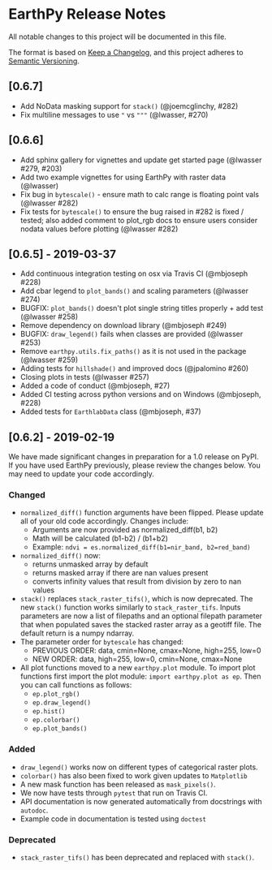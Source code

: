 # EarthPy Release Notes

All notable changes to this project will be documented in this file.

The format is based on [Keep a Changelog](https://keepachangelog.com/en/1.0.0/),
and this project adheres to [Semantic Versioning](https://semver.org/spec/v2.0.0.html).

## [0.6.7]
* Add NoData masking support for `stack()` (@joemcglinchy, #282)
* Fix multiline messages to use `"` vs `"""` (@lwasser, #270)

## [0.6.6]
* Add sphinx gallery for vignettes and update get started page (@lwasser #279, #203)
* Add two example vignettes for using EarthPy with raster data (@lwasser)
* Fix bug in `bytescale()` - ensure math to calc range is floating point vals (@lwasser #282)
* Fix tests for `bytescale()` to ensure the bug raised in #282 is fixed / tested; also added comment to plot_rgb docs to ensure users consider nodata values before plotting (@lwasser #282)

## [0.6.5] - 2019-03-37
* Add continuous integration testing on osx via Travis CI (@mbjoseph #228)
* Add cbar legend to `plot_bands()` and scaling parameters (@lwasser #274)
* BUGFIX: `plot_bands()` doesn't plot single string titles properly + add test (@lwasser #258)
* Remove dependency on download library (@mbjoseph #249)
* BUGFIX: `draw_legend()` fails when classes are provided (@lwasser #253)
* Remove `earthpy.utils.fix_paths()` as it is not used in the package (@lwasser #259)
* Adding tests for `hillshade()` and improved docs (@jpalomino #260)
* Closing plots in tests (@lwasser #257)
* Added a code of conduct (@mbjoseph, #27)
* Added CI testing across python versions and on Windows (@mbjoseph, #228)
* Added tests for `EarthlabData` class (@mbjoseph, #37)

## [0.6.2] - 2019-02-19
We have made significant changes in preparation for a 1.0 release
on PyPI. If you have used EarthPy previously, please review the changes below.
You may need to update your code accordingly.

### Changed
- `normalized_diff()` function arguments have been flipped. Please update
all of your old code accordingly. Changes include:
    * Arguments are now provided as normalized_diff(b1, b2)
    * Math will be calculated (b1-b2) / (b1+b2)
    * Example: `ndvi = es.normalized_diff(b1=nir_band, b2=red_band)`
- `normalized_diff()` now:
    * returns unmasked array by default
    * returns masked array if there are nan values present
    * converts infinity values that result from division by zero to nan values
- `stack()` replaces `stack_raster_tifs()`, which is now deprecated.
The new `stack()` function
works similarly to `stack_raster_tifs`. Inputs parameters are now a list of
filepaths and an optional filepath parameter that when populated saves the
stacked raster array as a geotiff file. The default return is a
numpy ndarray.
- The parameter order for `bytescale` has changed:
   * PREVIOUS ORDER: data, cmin=None, cmax=None, high=255, low=0
   * NEW ORDER: data, high=255, low=0, cmin=None, cmax=None
- All plot functions moved to a new `earthpy.plot` module. To import plot
functions first import the plot module: `import earthpy.plot as ep`. Then you
can call functions as follows:
  * `ep.plot_rgb()`
  * `ep.draw_legend()`
  * `ep.hist()`
  * `ep.colorbar()`
  * `ep.plot_bands()`

### Added
* `draw_legend()` works now on different types of categorical raster plots.
* `colorbar()` has also been fixed to work given updates to `Matplotlib`
* A new mask function has been released as `mask_pixels()`.
* We now have tests through `pytest` that run on Travis CI.
* API documentation is now generated automatically from docstrings with `autodoc`.
* Example code in documentation is tested using `doctest`

### Deprecated
* `stack_raster_tifs()` has been deprecated and replaced with `stack()`.
